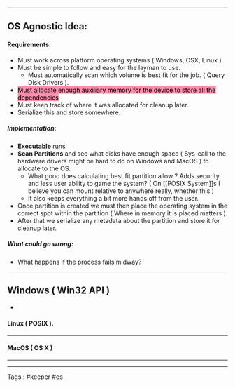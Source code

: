 ____
## OS Agnostic Idea:

#### Requirements: 
- Must work across platform operating systems ( Windows, OSX, Linux ). 
- Must be simple to follow and easy for the layman to use.
	- Must automatically scan which volume is best fit for the job. ( Query Disk Drivers ). 
- <mark style="background: #FF5582A6;">Must allocate enough auxiliary memory for the device to store all the dependencies</mark>
- Must keep track of where it was allocated for cleanup later. 
- Serialize this and store somewhere. 
##### Implementation: 
- **Executable** runs
- **Scan Partitions** and see what disks have enough space ( Sys-call to the hardware drivers might be hard to do on Windows and MacOS ) to allocate to the OS.
	- What good does calculating best fit partition allow ? Adds security and less user ability to game the system? ( On [[POSIX System]]s I believe you can mount relative to anywhere really, whether this )
	- It also keeps everything a bit more hands off from the user. 
- Once partition is created we must then place the operating system in the correct spot within the partition ( Where in memory it is placed matters ). 
- After that we serialize any metadata about the partition and store it for cleanup later. 
##### What could go wrong: 
- What happens if the process fails midway? 
____
## Windows ( Win32 API )
- 
#### Linux ( POSIX ). 
____

#### MacOS ( OS X )
____


____
Tags : #keeper #os